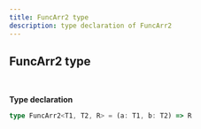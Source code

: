 ```yaml
---
title: FuncArr2 type
description: type declaration of FuncArr2
---
```


## FuncArr2 type
<br>

**Type declaration**

```typescript
type FuncArr2<T1, T2, R> = (a: T1, b: T2) => R
```
